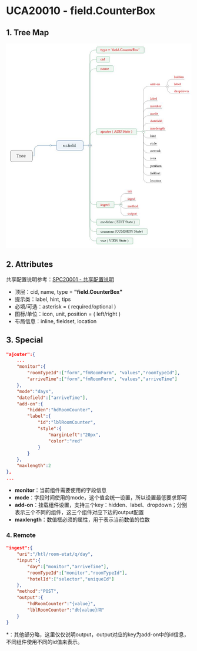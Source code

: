 # UCA20010 - field.CounterBox

## 1. Tree Map

![](/_images/specs/field/field-010-01.JPG)

## 2. Attributes

共享配置说明参考：[SPC20001 - 共享配置说明](/environment/specifications/212fields/spc20001-shared-configuration.md)

* 顶层：cid, name, type = **"field.CounterBox"**
* 提示类：label, hint, tips
* 必填/可选：asterisk = \( required/optional \)
* 图标/单位：icon, unit, position = \( left/right \)
* 布局信息：inline, fieldset, location

## 3. Special

```json
"ajouter":{
    ...
    "monitor":{
        "roomTypeId":["form","fmRoomForm", "values","roomTypeId"],
        "arriveTime":["form","fmRoomForm", "values","arriveTime"]
    },
    "mode":"days",
    "datefield":["arriveTime"],
    "add-on":{
        "hidden":"hdRoomCounter",
        "label":{
            "id":"lblRoomCounter",
            "style":{
                "marginLeft":"20px",
                "color":"red"
            }
        }
    },
    "maxlength":2
},
...
```

* **monitor**：当前组件需要使用的字段信息
* **mode**：字段时间使用的mode，这个值会统一设置，所以设置最低要求即可
* **add-on**：挂载组件设置，支持三个key：hidden、label、dropdown；分别表示三个不同的组件，这三个组件对应下边的output配置
* **maxlength**：数值框必须的属性，用于表示当前数值的位数

### 4. Remote

```json
"ingest":{
    "uri":"/htl/room-etat/q/day",
    "input":{
        "day":["monitor","arriveTime"],
        "roomTypeId":["monitor","roomTypeId"],
        "hotelId":["selector","uniqueId"]
    },
    "method":"POST",
    "output":{
        "hdRoomCounter":"{value}",
        "lblRoomCounter":"余{value}间"
    }
}
```

\*：其他部分略，这里仅仅说明output，output对应的key为add-on中的id信息，不同组件使用不同的id值来表示。

